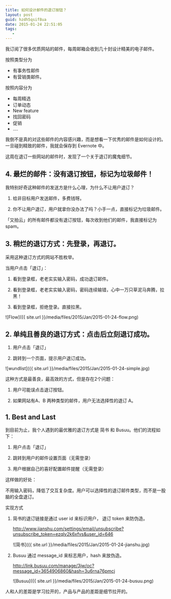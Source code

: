 ```yaml
---
title: 如何设计邮件的退订按钮？
layout: post
guid: hzdh5qsif8ua
date: 2015-01-24 22:51:05
tags:
   - 
---
```


我订阅了很多优质网站的邮件，每周邮箱会收到几十封设计精美的电子邮件。

按照类型分为

* 有事务性邮件
* 有营销类邮件。

按照内容分为

* 每周精选
* 订单动态
* New feature
* 找回密码
* 促销
* ....


我倒不是真的对这些邮件的内容感兴趣，而是想看一下优秀的邮件是如何设计的。一旦碰到精致的邮件，我就会保存到 Evernote 中。

这周在退订一些网站的邮件时，发现了一个关于退订的魔鬼细节。


## 4. 最烂的邮件：没有退订按钮，标记为垃圾邮件！

我特别好奇这种邮件的发送方是什么心理，为什么不让用户退订？

1. 给非目标用户发送邮件，多费钱呀。

2. 你不让用户退订，用户就拿你没办法了吗？小手一点，直接标记为垃圾邮件。


「又拍云」的所有邮件都没有退订按钮，每次收到他们的邮件，我直接标记为 spam。


## 3. 稍烂的退订方式：先登录，再退订。

采用这种退订方式的网站不胜枚举。

当用户点击「退订」：

1. 看到登录框，老老实实输入密码，成功退订邮件。

2. 看到登录框，老老实实输入密码，密码连续输错，心中一万只草泥马奔腾，拉黑！

3. 看到登录框，拒绝登录。直接拉黑。

![Flow]({{ site.url }}/media/files/2015/Jan/2015-01-24-flow.png)


## 2. 单纯且善良的退订方式：点击后立刻退订成功。

1. 用户点击「退订」

2. 跳转到一个页面，提示用户退订成功。

![wundlist]({{ site.url }}/media/files/2015/Jan/2015-01-24-simple.jpg)


这种方式是最善良，最高效的方式，但是存在2个问题：

1. 用户可能误点击退订按钮。

2. 如果网站有A、B 两种类型的邮件，用户无法选择性的退订 A。


## 1. Best and Last

到目前为止，我个人遇到的最优雅的退订方式是 简书 和 Busuu。他们的流程如下：

1. 用户点击「退订」

2. 跳转到用户的邮件设置页面（无需登录）

3. 用户根据自己的喜好配置邮件提醒（无需登录）


这样做的好处：

不用输入密码，降低了交互复杂度。用户可以选择性的退订邮件类型，而不是一股脑的全盘退订。




实现方式


1. 简书的退订链接是通过 user id 来标识用户， 退订 token 来防伪造。

    http://www.jianshu.com/settings/email/unsubscribe?unsubscribe_token=ezqlv2k6xfvs&user_id=646
    

    ![简书]({{ site.url }}/media/files/2015/Jan/2015-01-24-jianshu.jpg)


2. Busuu 通过 message_id 来标志用户，hash 来放伪造。

    http://link.busuu.com/manage/3jw/oc?message_id=3654906860&hash=3u6rna76pmcj


    ![Busuu]({{ site.url }}/media/files/2015/Jan/2015-01-24-busuu.png)


人和人的差距是学习拉开的，产品与产品的差距是细节拉开的。

